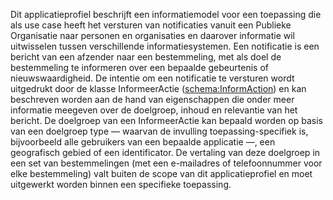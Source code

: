 Dit applicatieprofiel beschrijft een informatiemodel voor een toepassing die als use case heeft het versturen van notificaties 
vanuit een Publieke Organisatie naar personen en organisaties en daarover informatie wil uitwisselen tussen verschillende 
informatiesystemen. Een notificatie is een bericht van een afzender naar een bestemmeling, met als doel de bestemmeling te 
informeren over een bepaalde gebeurtenis of nieuwswaardigheid.
De intentie om een notificatie te versturen wordt uitgedrukt door de klasse InformeerActie ([schema:InformAction](https://schema.org/InformAction)) en 
kan beschreven worden aan de hand van eigenschappen die onder meer informatie meegeven over de doelgroep, inhoud en 
relevantie van het bericht. De doelgroep van een InformeerActie kan bepaald worden op basis van een doelgroep type
 — waarvan de invulling toepassing-specifiek is, bijvoorbeeld alle gebruikers van een bepaalde applicatie —, een geografisch gebied
  of een identificator.
De vertaling van deze doelgroep in een set van bestemmelingen (met een e-mailadres of telefoonnummer voor elke bestemmeling) 
valt buiten de scope van dit applicatieprofiel en moet uitgewerkt worden binnen een specifieke toepassing.

